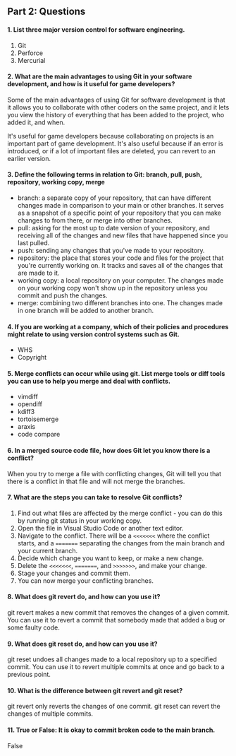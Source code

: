 ## Part 2: Questions
#### 1. List three major version control for software engineering.
1. Git
2. Perforce
3. Mercurial

#### 2. What are the main advantages to using Git in your software development, and how is it useful for game developers?
Some of the main advantages of using Git for software development is that it allows you to collaborate with other coders on the same project, and it lets you view the history of everything that has been added to the project, who added it, and when.

It's useful for game developers because collaborating on projects is an important part of game development. It's also useful because if an error is introduced, or if a lot of important files are deleted, you can revert to an earlier version.

#### 3. Define the following terms in relation to Git: branch, pull, push, repository, working copy, merge

- branch: a separate copy of your repository, that can have different changes made in comparison to your main or other branches. It serves as a snapshot of a specific point of your repository that you can make changes to from there, or merge into other branches.
- pull: asking for the most up to date version of your repository, and receiving all of the changes and new files that have happened since you last pulled.
- push: sending any changes that you've made to your repository.
- repository: the place that stores your code and files for the project that you're currently working on. It tracks and saves all of the changes that are made to it.
- working copy: a local repository on your computer. The changes made on your working copy won't show up in the repository unless you commit and push the changes.
- merge: combining two different branches into one. The changes made in one branch will be added to another branch.

#### 4. If you are working at a company, which of their policies and procedures might relate to using version control systems such as Git.
- WHS
- Copyright

#### 5. Merge conflicts can occur while using git. List merge tools or diff tools you can use to help you merge and deal with conflicts.
- vimdiff
- opendiff
- kdiff3
- tortoisemerge
- araxis
- code compare

#### 6. In a merged source code file, how does Git let you know there is a conflict?
When you try to merge a file with conflicting changes, Git will tell you that there is a conflict in that file and will not merge the branches.

#### 7. What are the steps you can take to resolve Git conflicts?
1. Find out what files are affected by the merge conflict - you can do this by running git status in your working copy.
2. Open the file in Visual Studio Code or another text editor.
3. Navigate to the conflict. There will be a ``<<<<<<<`` where the conflict starts, and a ``=======`` separating the changes from the main branch and your current branch.
4. Decide which change you want to keep, or make a new change.
5. Delete the ``<<<<<<<``, ``=======``, and ``>>>>>>>``, and make your change.
6. Stage your changes and commit them.
7. You can now merge your conflicting branches.

#### 8. What does git revert do, and how can you use it?
git revert makes a new commit that removes the changes of a given commit. You can use it to revert a commit that somebody made that added a bug or some faulty code.

#### 9. What does git reset do, and how can you use it? 
git reset undoes all changes made to a local repository up to a specified commit. You can use it to revert multiple commits at once and go back to a previous point.

#### 10. What is the difference between git revert and git reset?
git revert only reverts the changes of one commit. git reset can revert the changes of multiple commits.

#### 11. True or False: It is okay to commit broken code to the main branch.
False